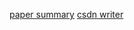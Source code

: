 [paper summary](https://www.jianshu.com/p/e73851f32c9f)
[csdn writer](https://blog.csdn.net/yingpeng_zhong?t=1)
